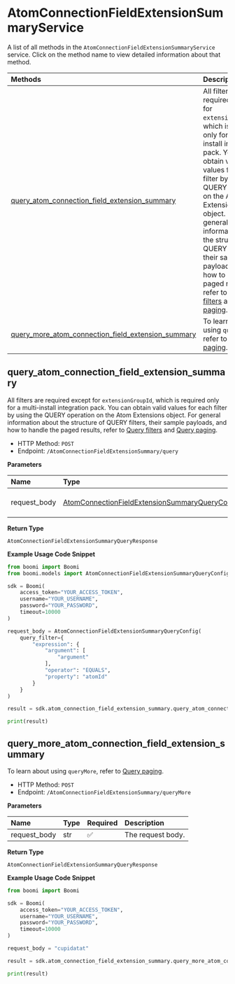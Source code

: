 # AtomConnectionFieldExtensionSummaryService

A list of all methods in the `AtomConnectionFieldExtensionSummaryService` service. Click on the method name to view detailed information about that method.

| Methods                                                                                                   | Description                                                                                                                                                                                                                                                                                                                                                                                                                                                                  |
| :-------------------------------------------------------------------------------------------------------- | :--------------------------------------------------------------------------------------------------------------------------------------------------------------------------------------------------------------------------------------------------------------------------------------------------------------------------------------------------------------------------------------------------------------------------------------------------------------------------- |
| [query_atom_connection_field_extension_summary](#query_atom_connection_field_extension_summary)           | All filters are required except for `extensionGroupId`, which is required only for a multi-install integration pack. You can obtain valid values for each filter by using the QUERY operation on the Atom Extensions object. For general information about the structure of QUERY filters, their sample payloads, and how to handle the paged results, refer to [Query filters](#section/Introduction/Query-filters) and [Query paging](#section/Introduction/Query-paging). |
| [query_more_atom_connection_field_extension_summary](#query_more_atom_connection_field_extension_summary) | To learn about using `queryMore`, refer to [Query paging](#section/Introduction/Query-paging).                                                                                                                                                                                                                                                                                                                                                                               |

## query_atom_connection_field_extension_summary

All filters are required except for `extensionGroupId`, which is required only for a multi-install integration pack. You can obtain valid values for each filter by using the QUERY operation on the Atom Extensions object. For general information about the structure of QUERY filters, their sample payloads, and how to handle the paged results, refer to [Query filters](#section/Introduction/Query-filters) and [Query paging](#section/Introduction/Query-paging).

- HTTP Method: `POST`
- Endpoint: `/AtomConnectionFieldExtensionSummary/query`

**Parameters**

| Name         | Type                                                                                                          | Required | Description       |
| :----------- | :------------------------------------------------------------------------------------------------------------ | :------- | :---------------- |
| request_body | [AtomConnectionFieldExtensionSummaryQueryConfig](../models/AtomConnectionFieldExtensionSummaryQueryConfig.md) | ❌       | The request body. |

**Return Type**

`AtomConnectionFieldExtensionSummaryQueryResponse`

**Example Usage Code Snippet**

```python
from boomi import Boomi
from boomi.models import AtomConnectionFieldExtensionSummaryQueryConfig

sdk = Boomi(
    access_token="YOUR_ACCESS_TOKEN",
    username="YOUR_USERNAME",
    password="YOUR_PASSWORD",
    timeout=10000
)

request_body = AtomConnectionFieldExtensionSummaryQueryConfig(
    query_filter={
        "expression": {
            "argument": [
                "argument"
            ],
            "operator": "EQUALS",
            "property": "atomId"
        }
    }
)

result = sdk.atom_connection_field_extension_summary.query_atom_connection_field_extension_summary(request_body=request_body)

print(result)
```

## query_more_atom_connection_field_extension_summary

To learn about using `queryMore`, refer to [Query paging](#section/Introduction/Query-paging).

- HTTP Method: `POST`
- Endpoint: `/AtomConnectionFieldExtensionSummary/queryMore`

**Parameters**

| Name         | Type | Required | Description       |
| :----------- | :--- | :------- | :---------------- |
| request_body | str  | ✅       | The request body. |

**Return Type**

`AtomConnectionFieldExtensionSummaryQueryResponse`

**Example Usage Code Snippet**

```python
from boomi import Boomi

sdk = Boomi(
    access_token="YOUR_ACCESS_TOKEN",
    username="YOUR_USERNAME",
    password="YOUR_PASSWORD",
    timeout=10000
)

request_body = "cupidatat"

result = sdk.atom_connection_field_extension_summary.query_more_atom_connection_field_extension_summary(request_body=request_body)

print(result)
```

